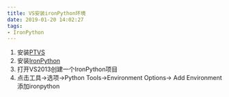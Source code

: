 ```yaml
---
title: VS安装ironPython环境
date: 2019-01-20 14:02:27
tags: 
- IronPython
---
```



1. 安装[PTVS](https://github.com/Microsoft/PTVS)
2. 安装[IronPython](http://ironpython.net/)
3. 打开VS2013创建一个IronPython项目
4. 点击工具->选项->Python Tools->Environment Options-> Add Environment添加ironpython